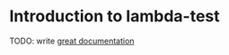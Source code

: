 # Introduction to lambda-test

TODO: write [great documentation](http://jacobian.org/writing/what-to-write/)
